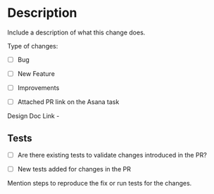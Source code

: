 # Description
Include a description of what this change does.

Type of changes:
- [ ] Bug
- [ ] New Feature
- [ ] Improvements

- [ ] Attached PR link on the Asana task

Design Doc Link - 

## Tests
- [ ] Are there existing tests to validate changes introduced in the PR? 

- [ ] New tests added for changes in the PR    
 
Mention steps to reproduce the fix or run tests for the changes.
